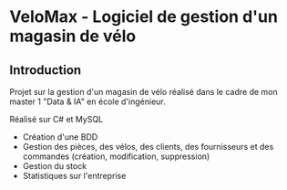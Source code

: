 # VeloMax - Logiciel de gestion d'un magasin de vélo

## Introduction

Projet sur la gestion d'un magasin de vélo réalisé dans le cadre de mon master 1 "Data & IA" en école d'ingénieur.

Réalisé sur C# et MySQL

- Création d'une BDD
- Gestion des pièces, des vélos, des clients, des fournisseurs et des commandes (création, modification, suppression)
- Gestion du stock
- Statistiques sur l'entreprise
